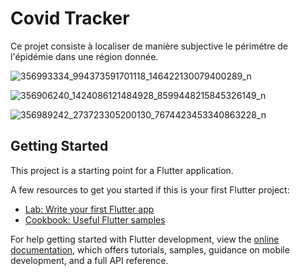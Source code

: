 # Covid Tracker

Ce projet consiste à localiser de manière subjective le périmétre de l'épidémie dans une région donnée.

![356993334_994373591701118_146422130079400289_n](https://github.com/RACHADDOUlFIKAR/Covid_Tracker/assets/97551741/08f0a809-a60e-4307-a830-0173cbb49d12)

![356906240_1424086121484928_8599448215845326149_n](https://github.com/RACHADDOUlFIKAR/Covid_Tracker/assets/97551741/7cbb9073-282b-4ade-808e-169207ee3978)

![356989242_273723305200130_7674423453340863228_n](https://github.com/RACHADDOUlFIKAR/Covid_Tracker/assets/97551741/54e2a54b-a955-4117-8f3b-a06b91ce98e9)



## Getting Started

This project is a starting point for a Flutter application.

A few resources to get you started if this is your first Flutter project:

- [Lab: Write your first Flutter app](https://docs.flutter.dev/get-started/codelab)
- [Cookbook: Useful Flutter samples](https://docs.flutter.dev/cookbook)

For help getting started with Flutter development, view the
[online documentation](https://docs.flutter.dev/), which offers tutorials,
samples, guidance on mobile development, and a full API reference.
